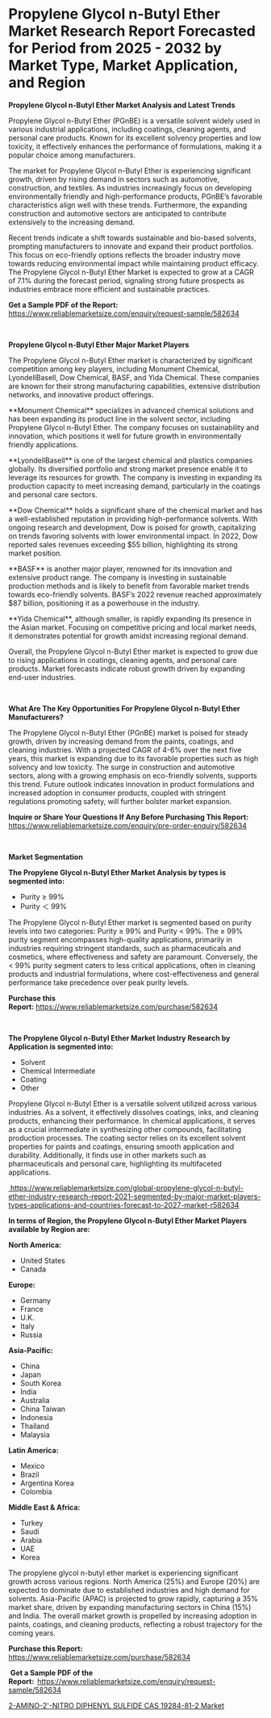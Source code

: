 <p><h1>Propylene Glycol n-Butyl Ether Market Research Report Forecasted for Period from 2025 -  2032 by Market Type, Market Application, and Region</h1></p><p><strong>Propylene Glycol n-Butyl Ether Market Analysis and Latest Trends</strong></p>
<p><p>Propylene Glycol n-Butyl Ether (PGnBE) is a versatile solvent widely used in various industrial applications, including coatings, cleaning agents, and personal care products. Known for its excellent solvency properties and low toxicity, it effectively enhances the performance of formulations, making it a popular choice among manufacturers.</p><p>The market for Propylene Glycol n-Butyl Ether is experiencing significant growth, driven by rising demand in sectors such as automotive, construction, and textiles. As industries increasingly focus on developing environmentally friendly and high-performance products, PGnBE’s favorable characteristics align well with these trends. Furthermore, the expanding construction and automotive sectors are anticipated to contribute extensively to the increasing demand.</p><p>Recent trends indicate a shift towards sustainable and bio-based solvents, prompting manufacturers to innovate and expand their product portfolios. This focus on eco-friendly options reflects the broader industry move towards reducing environmental impact while maintaining product efficacy. The Propylene Glycol n-Butyl Ether Market is expected to grow at a CAGR of 7.1% during the forecast period, signaling strong future prospects as industries embrace more efficient and sustainable practices.</p></p>
<p><strong>Get a Sample PDF of the Report:&nbsp;</strong> <a href="https://www.reliablemarketsize.com/enquiry/request-sample/582634?utm_campaign=3550&utm_medium=2&utm_source=Github&utm_content=ia&utm_term=23032025&utm_id=propylene-glycol-n-butyl-ether">https://www.reliablemarketsize.com/enquiry/request-sample/582634</a></p>
<p>&nbsp;</p>
<p><strong>Propylene Glycol n-Butyl Ether Major Market Players</strong></p>
<p><p>The Propylene Glycol n-Butyl Ether market is characterized by significant competition among key players, including Monument Chemical, LyondellBasell, Dow Chemical, BASF, and Yida Chemical. These companies are known for their strong manufacturing capabilities, extensive distribution networks, and innovative product offerings.</p><p>**Monument Chemical** specializes in advanced chemical solutions and has been expanding its product line in the solvent sector, including Propylene Glycol n-Butyl Ether. The company focuses on sustainability and innovation, which positions it well for future growth in environmentally friendly applications. </p><p>**LyondellBasell** is one of the largest chemical and plastics companies globally. Its diversified portfolio and strong market presence enable it to leverage its resources for growth. The company is investing in expanding its production capacity to meet increasing demand, particularly in the coatings and personal care sectors.</p><p>**Dow Chemical** holds a significant share of the chemical market and has a well-established reputation in providing high-performance solvents. With ongoing research and development, Dow is poised for growth, capitalizing on trends favoring solvents with lower environmental impact. In 2022, Dow reported sales revenues exceeding $55 billion, highlighting its strong market position.</p><p>**BASF** is another major player, renowned for its innovation and extensive product range. The company is investing in sustainable production methods and is likely to benefit from favorable market trends towards eco-friendly solvents. BASF’s 2022 revenue reached approximately $87 billion, positioning it as a powerhouse in the industry.</p><p>**Yida Chemical**, although smaller, is rapidly expanding its presence in the Asian market. Focusing on competitive pricing and local market needs, it demonstrates potential for growth amidst increasing regional demand.</p><p>Overall, the Propylene Glycol n-Butyl Ether market is expected to grow due to rising applications in coatings, cleaning agents, and personal care products. Market forecasts indicate robust growth driven by expanding end-user industries.</p></p>
<p>&nbsp;</p>
<p><strong>What Are The Key Opportunities For Propylene Glycol n-Butyl Ether Manufacturers?</strong></p>
<p><p>The Propylene Glycol n-Butyl Ether (PGnBE) market is poised for steady growth, driven by increasing demand from the paints, coatings, and cleaning industries. With a projected CAGR of 4-6% over the next five years, this market is expanding due to its favorable properties such as high solvency and low toxicity. The surge in construction and automotive sectors, along with a growing emphasis on eco-friendly solvents, supports this trend. Future outlook indicates innovation in product formulations and increased adoption in consumer products, coupled with stringent regulations promoting safety, will further bolster market expansion.</p></p>
<p><strong>Inquire or Share Your Questions If Any Before Purchasing This Report:</strong> <a href="https://www.reliablemarketsize.com/enquiry/pre-order-enquiry/582634?utm_campaign=3550&utm_medium=2&utm_source=Github&utm_content=ia&utm_term=23032025&utm_id=propylene-glycol-n-butyl-ether">https://www.reliablemarketsize.com/enquiry/pre-order-enquiry/582634</a></p>
<p>&nbsp;</p>
<p><strong>Market Segmentation</strong></p>
<p><strong>The Propylene Glycol n-Butyl Ether Market Analysis by types is segmented into:</strong></p>
<p><ul><li>Purity ≥ 99%</li><li>Purity ＜ 99%</li></ul></p>
<p><p>The Propylene Glycol n-Butyl Ether market is segmented based on purity levels into two categories: Purity ≥ 99% and Purity < 99%. The ≥ 99% purity segment encompasses high-quality applications, primarily in industries requiring stringent standards, such as pharmaceuticals and cosmetics, where effectiveness and safety are paramount. Conversely, the < 99% purity segment caters to less critical applications, often in cleaning products and industrial formulations, where cost-effectiveness and general performance take precedence over peak purity levels.</p></p>
<p><strong>Purchase this Report:&nbsp;</strong><a href="https://www.reliablemarketsize.com/purchase/582634?utm_campaign=3550&utm_medium=2&utm_source=Github&utm_content=ia&utm_term=23032025&utm_id=propylene-glycol-n-butyl-ether">https://www.reliablemarketsize.com/purchase/582634</a></p>
<p>&nbsp;</p>
<p><strong>The Propylene Glycol n-Butyl Ether Market Industry Research by Application is segmented into:</strong></p>
<p><ul><li>Solvent</li><li>Chemical Intermediate</li><li>Coating</li><li>Other</li></ul></p>
<p><p>Propylene Glycol n-Butyl Ether is a versatile solvent utilized across various industries. As a solvent, it effectively dissolves coatings, inks, and cleaning products, enhancing their performance. In chemical applications, it serves as a crucial intermediate in synthesizing other compounds, facilitating production processes. The coating sector relies on its excellent solvent properties for paints and coatings, ensuring smooth application and durability. Additionally, it finds use in other markets such as pharmaceuticals and personal care, highlighting its multifaceted applications.</p></p>
<p><a href="https://www.reliablemarketsize.com/global-propylene-glycol-n-butyl-ether-industry-research-report-2021-segmented-by-major-market-players-types-applications-and-countries-forecast-to-2027-market-r582634?utm_campaign=3550&utm_medium=2&utm_source=Github&utm_content=ia&utm_term=23032025&utm_id=propylene-glycol-n-butyl-ether">&nbsp;https://www.reliablemarketsize.com/global-propylene-glycol-n-butyl-ether-industry-research-report-2021-segmented-by-major-market-players-types-applications-and-countries-forecast-to-2027-market-r582634</a></p>
<p><strong>In terms of Region, the Propylene Glycol n-Butyl Ether Market Players available by Region are:</strong></p>
<p>
    <p> <strong> North America: </strong>
        <ul>
            <li>United States</li>
            <li>Canada</li>
        </ul>
        </p> 
    <p> <strong> Europe: </strong>
        <ul>
            <li>Germany</li>
            <li>France</li>
            <li>U.K.</li>
            <li>Italy</li>
            <li>Russia</li>
        </ul>
        </p> 
    <p> <strong> Asia-Pacific: </strong>
        <ul>
            <li>China</li>
            <li>Japan</li>
            <li>South Korea</li>
            <li>India</li>
            <li>Australia</li>
            <li>China Taiwan</li>
            <li>Indonesia</li>
            <li>Thailand</li>
            <li>Malaysia</li>
        </ul>
        </p> 
    <p> <strong> Latin America: </strong>
        <ul>
            <li>Mexico</li>
            <li>Brazil</li>
            <li>Argentina Korea</li>
            <li>Colombia</li>
        </ul>
        </p> 
    <p> <strong> Middle East & Africa: </strong>
        <ul>
            <li>Turkey</li>
            <li>Saudi</li>
            <li>Arabia</li>
            <li>UAE</li>
            <li>Korea</li>
        </ul>
    </p>
    </p>
<p><p>The propylene glycol n-butyl ether market is experiencing significant growth across various regions. North America (25%) and Europe (20%) are expected to dominate due to established industries and high demand for solvents. Asia-Pacific (APAC) is projected to grow rapidly, capturing a 35% market share, driven by expanding manufacturing sectors in China (15%) and India. The overall market growth is propelled by increasing adoption in paints, coatings, and cleaning products, reflecting a robust trajectory for the coming years.</p></p>
<p><strong>Purchase this Report: </strong><a href="https://www.reliablemarketsize.com/purchase/582634?utm_campaign=3550&utm_medium=2&utm_source=Github&utm_content=ia&utm_term=23032025&utm_id=propylene-glycol-n-butyl-ether">https://www.reliablemarketsize.com/purchase/582634</a></p>
<p>&nbsp;<strong>Get a Sample PDF of the Report:&nbsp;&nbsp;</strong><a href="https://www.reliablemarketsize.com/enquiry/request-sample/582634?utm_campaign=3550&utm_medium=2&utm_source=Github&utm_content=ia&utm_term=23032025&utm_id=propylene-glycol-n-butyl-ether">https://www.reliablemarketsize.com/enquiry/request-sample/582634</a></p>
<p><strong></strong></p>
<p><p><a href="https://github.com/neiridionna/Market-Research-Report-List-1/blob/main/2-amino-2-nitro-diphenyl-sulfide-cas-19284-81-2-market.md?utm_campaign=3550&utm_medium=2&utm_source=Github&utm_content=ia&utm_term=23032025&utm_id=propylene-glycol-n-butyl-ether">2-AMINO-2'-NITRO DIPHENYL SULFIDE CAS 19284-81-2 Market</a></p></p>